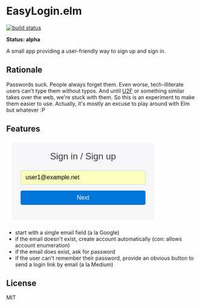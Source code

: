 # EasyLogin.elm

[![build status](https://gitlab.com/infertux/easy-login/badges/master/build.svg)](https://gitlab.com/infertux/easy-login/commits/master)

**Status: alpha**

A small app providing a user-friendly way to sign up and sign in.

## Rationale

Passwords suck. People always forget them. Even worse, tech-illiterate users can't type them without typos.
And until [U2F](https://en.wikipedia.org/wiki/Universal_2nd_Factor) or something similar takes over the web, we're stuck with them. So this is an experiment to make them easier to use. Actually, it's mostly an excuse to play around with Elm but whatever :P

## Features

![screenshot](example/screenshot.png)

- start with a single email field (a la Google)
- if the email doesn't exist, create account automatically (con: allows account enumeration)
- if the email does exist, ask for password
- if the user can't remember their password, provide an obvious button to send a login link by email (a la Medium)

## License

MIT
